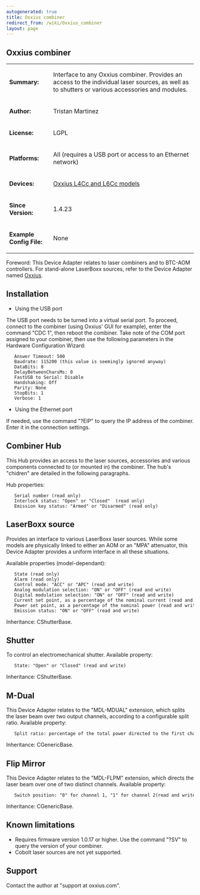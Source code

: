 ```yaml
---
autogenerated: true
title: Oxxius combiner
redirect_from: /wiki/Oxxius_combiner
layout: page
---
```


## Oxxius combiner

<table>
<tr>
<td markdown="1">

**Summary:**

</td>
<td markdown="1">

Interface to any Oxxius combiner. Provides an access to the individual
laser sources, as well as to shutters or various accessories and
modules.

</td>
</tr>
<tr>
<td markdown="1">

**Author:**

</td>
<td markdown="1">

Tristan Martinez

</td>
</tr>
<tr>
<td markdown="1">

**License:**

</td>
<td markdown="1">

LGPL

</td>
</tr>
<tr>
<td markdown="1">

**Platforms:**

</td>
<td markdown="1">

All (requires a USB port or access to an Ethernet network)

</td>
</tr>
<tr>
<td markdown="1">

**Devices:**

</td>
<td markdown="1">

[Oxxius L4Cc and L6Cc models](http://www.oxxius.com/Wavelength-Combiner)

</td>
</tr>
<tr>
<td markdown="1">

**Since Version:**

</td>
<td markdown="1">

1.4.23

</td>
</tr>
<tr>
<td markdown="1">

**Example Config File:**

</td>
<td markdown="1">

None

</td>
</tr>
</table>

Foreword: This Device Adapter relates to laser combiners and to BTC-AOM
controllers. For stand-alone LaserBoxx sources, refer to the Device
Adapter named [Oxxius](Oxxius).

## Installation

-   Using the USB port

The USB port needs to be turned into a virtual serial port. To proceed,
connect to the combiner (using Oxxius' GUI for example), enter the
command "CDC 1", then reboot the combiner. Take note of the COM port
assigned to your combiner, then use the following parameters in the
Hardware Configuration Wizard:

```
   Answer Timeout: 500
   Baudrate: 115200 (this value is seemingly ignored anyway)
   DataBits: 8
   DelayBetweenCharsMs: 0
   FastUSB to Serial: Disable
   Handshaking: Off
   Parity: None
   StopBits: 1
   Verbose: 1
```

-   Using the Ethernet port

If needed, use the command "?EIP" to query the IP address of the
combiner. Enter it in the connection settings.

## Combiner Hub

This Hub provides an access to the laser sources, accessories and
various components connected to (or mounted in) the combiner. The hub's
"chidren" are detailed in the following paragraphs.

Hub properties:

```
   Serial number (read only)
   Interlock status: "Open" or "Closed"  (read only)
   Emission key status: "Armed" or "Disarmed" (read only)
```

## LaserBoxx source

Provides an interface to various LaserBoxx laser sources. While some
models are physically linked to either an AOM or an "MPA" attenuator,
this Device Adapter provides a uniform interface in all these
situations.

Available properties (model-dependant):

```
   State (read only)
   Alarm (read only)
   Control mode: "ACC" or "APC" (read and write)
   Analog modulation selection: "ON" or "OFF" (read and write)
   Digital modulation selection: "ON" or "OFF" (read and write)
   Current set point, as a percentage of the nominal current (read and write)
   Power set point, as a percentage of the nominal power (read and write)
   Emission status: "ON" or "OFF" (read and write)
```

Inheritance: CShutterBase.

## Shutter

To control an electromechanical shutter. Available property:

```
   State: "Open" or "Closed" (read and write)
```

Inheritance: CShutterBase.

## M-Dual

This Device Adapter relates to the "MDL-MDUAL" extension, which splits
the laser beam over two output channels, according to a configurable
split ratio. Available property:

```
   Split ratio: percentage of the total power directed to the first channel(read and write)
```

Inheritance: CGenericBase.

## Flip Mirror

This Device Adapter relates to the "MDL-FLPM" extension, which directs
the laser beam over one of two distinct channels. Available property:

```
   Switch position: "0" for channel 1, "1" for channel 2(read and write)
```

Inheritance: CGenericBase.

## Known limitations

-   Requires firmware version 1.0.17 or higher. Use the command "?SV" to
    query the version of your combiner.
-   Cobolt laser sources are not yet supported.

## Support

Contact the author at "support at oxxius.com".

